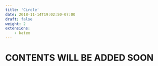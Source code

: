 ```yaml
---
title: 'Circle'
date: 2018-11-14T19:02:50-07:00
draft: false
weight: 2
extensions:
    - katex
---
```


<h1>CONTENTS WILL BE ADDED SOON</h1>